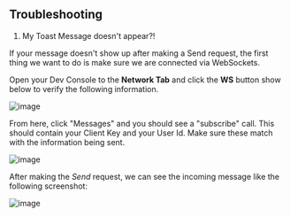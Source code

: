 ## Troubleshooting

1. My Toast Message doesn't appear?!

If your message doesn't show up after making a Send request, the first thing we want to do is make sure we are connected via WebSockets.

Open your Dev Console to the **Network Tab** and click the **WS** button show below to verify the following information.

![image](https://user-images.githubusercontent.com/7017640/116160234-81f48600-a6a6-11eb-9b0e-d2c4c743ecf7.png)

From here, click "Messages" and you should see a "subscribe" call. This should contain your Client Key and your User Id. Make sure these match with the information being sent.

![image](https://user-images.githubusercontent.com/7017640/116160440-e1eb2c80-a6a6-11eb-8e66-c2e537ea8489.png)

After making the _Send_ request, we can see the incoming message like the following screenshot:

![image](https://user-images.githubusercontent.com/7017640/116160727-6c339080-a6a7-11eb-8ce6-f889a6342e21.png)
